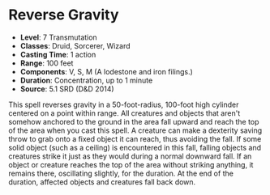 # Reverse Gravity

- **Level**: 7 Transmutation
- **Classes**: Druid, Sorcerer, Wizard
- **Casting Time**: 1 action
- **Range**: 100 feet
- **Components**: V, S, M (A lodestone and iron filings.)
- **Duration**: Concentration, up to 1 minute
- **Source**: 5.1 SRD (D&D 2014)

This spell reverses gravity in a 50-foot-radius, 100-foot high cylinder centered on a point within range. All creatures and objects that aren't somehow anchored to the ground in the area fall upward and reach the top of the area when you cast this spell. A creature can make a dexterity saving throw to grab onto a fixed object it can reach, thus avoiding the fall. If some solid object (such as a ceiling) is encountered in this fall, falling objects and creatures strike it just as they would during a normal downward fall. If an object or creature reaches the top of the area without striking anything, it remains there, oscillating slightly, for the duration. At the end of the duration, affected objects and creatures fall back down.

